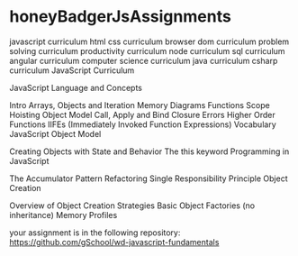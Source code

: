# honeyBadgerJsAssignments

javascript curriculum
html css curriculum
browser dom curriculum
problem solving curriculum
productivity curriculum
node curriculum
sql curriculum
angular curriculum
computer science curriculum
java curriculum
csharp curriculum
JavaScript Curriculum

JavaScript Language and Concepts

Intro
Arrays, Objects and Iteration
Memory Diagrams
Functions
Scope
Hoisting
Object Model
Call, Apply and Bind
Closure
Errors
Higher Order Functions
IIFEs (Immediately Invoked Function Expressions)
Vocabulary
JavaScript Object Model

Creating Objects with State and Behavior
The this keyword
Programming in JavaScript

The Accumulator Pattern
Refactoring
Single Responsibility Principle
Object Creation

Overview of Object Creation Strategies
Basic Object Factories (no inheritance)
Memory Profiles

your assignment is in the following repository:
https://github.com/gSchool/wd-javascript-fundamentals
